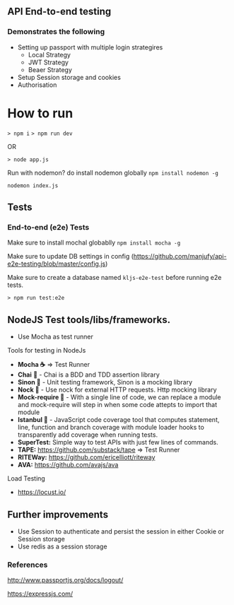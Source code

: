 ## API End-to-end testing 

### Demonstrates the following
- Setting up passport with multiple login strategires
    - Local Strategy
    - JWT Strategy
    - Beaer Strategy
- Setup Session storage and cookies
- Authorisation

# How to run

`> npm i`
`> npm run dev`

OR 

`> node app.js`

Run with nodemon?  do install nodemon globally `npm install nodemon -g`

`nodemon index.js`

## Tests

### End-to-end (e2e) Tests

Make sure to install mochal globablly `npm install mocha -g`

Make sure to update DB settings in config (https://github.com/manjufy/api-e2e-testing/blob/master/config.js)

Make sure to create a database named `kljs-e2e-test` before running e2e tests.

`> npm run test:e2e`

## NodeJS Test tools/libs/frameworks.

- Use Mocha as test runner

Tools for testing in NodeJs

- **Mocha ☕** => Test Runner
- **Chai** 🥃 - Chai is a BDD and TDD assertion library
- **Sinon 🧙‍** - Unit testing framework, Sinon is a mocking library
- **Nock 🔮** - Use nock for external HTTP requests. Http mocking library
- **Mock-require 🎩** - With a single line of code, we can replace a module and mock-require will step in when some code attepts to import that module
- **Istanbul 🔭** - JavaScript code coverage tool that computes statement, line, function and branch coverage with module loader hooks to transparently add coverage when running tests.
- **SuperTest:**  Simple way to test APIs with just few lines of commands.
- **TAPE:** https://github.com/substack/tape => Test Runner
- **RITEWay:** https://github.com/ericelliott/riteway
- **AVA:** https://github.com/avajs/ava

Load Testing

- https://locust.io/

## Further improvements

- Use Session to authenticate and persist the session in either Cookie or Session storage
- Use redis as a session storage

### References

http://www.passportjs.org/docs/logout/

https://expressjs.com/
